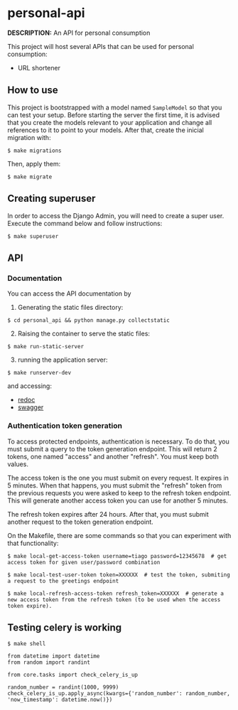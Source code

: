# personal-api

**DESCRIPTION:** An API for personal consumption

This project will host several APIs that can be used for personal consumption:

- URL shortener

## How to use


This project is bootstrapped with a model named `SampleModel` so that you can test your setup. Before starting the server the first time, it is advised that you create the models relevant to your application and change all references to it to point to your models.  After that, create the inicial migration with:

```
$ make migrations
```

Then, apply them:

```
$ make migrate
```

## Creating superuser

In order to access the Django Admin, you will need to create a super user. Execute the command below and follow instructions:

```
$ make superuser
```

## API


### Documentation

You can access the API documentation by

1) Generating the static files directory:

```
$ cd personal_api && python manage.py collectstatic
```

2) Raising the container to serve the static files:

```
$ make run-static-server
```

3) running the application server:

```
$ make runserver-dev
```

and accessing:

- [redoc](<http://localhost:8000/>)
- [swagger](<http://localhost:8000/swagger/>)


### Authentication token generation

To access protected endpoints, authentication is necessary. To do that, you must submit a query to the token generation endpoint. This will return 2 tokens, one named "access" and another "refresh". You must keep both values.

The access token is the one you must submit on every request. It expires in 5 minutes. When that happens, you must submit the "refresh" token from the previous requests you were asked to keep to the refresh token endpoint. This will generate another access token you can use for another 5 minutes.

The refresh token expires after 24 hours. After that, you must submit another request to the token generation endpoint.

On the Makefile, there are some commands so that you can experiment with that functionality:

```
$ make local-get-access-token username=tiago password=12345678  # get access token for given user/password combination

$ make local-test-user-token token=XXXXXX  # test the token, submiting a request to the greetings endpoint

$ make local-refresh-access-token refresh_token=XXXXXX  # generate a new access token from the refresh token (to be used when the access token expire).
```

## Testing celery is working


```
$ make shell

from datetime import datetime
from random import randint

from core.tasks import check_celery_is_up

random_number = randint(1000, 9999)
check_celery_is_up.apply_async(kwargs={'random_number': random_number, 'now_timestamp': datetime.now()})

```
